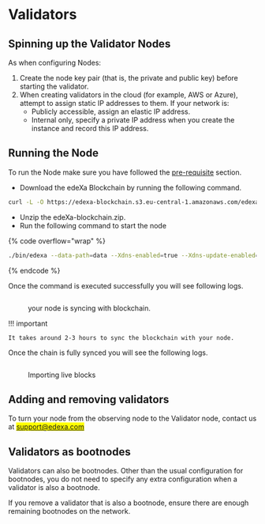 # Validators

## Spinning up the Validator Nodes

As when configuring Nodes:

1. Create the node key pair (that is, the private and public key) before starting the validator.
2. When creating validators in the cloud (for example, AWS or Azure), attempt to assign static IP addresses to them. If your network is:
   * Publicly accessible, assign an elastic IP address.
   * Internal only, specify a private IP address when you create the instance and record this IP address.

## Running the Node

To run the Node make sure you have followed the [pre-requisite](<../../README (1).md>) section.

* Download the edeXa Blockchain by running the following command.

```bash
curl -L -O https://edexa-blockchain.s3.eu-central-1.amazonaws.com/edexa-blockchain.zip
```

* Unzip the edeXa-blockchain.zip.&#x20;
* Run the following command to start the node

{% code overflow="wrap" %}
```bash
./bin/edexa --data-path=data --Xdns-enabled=true --Xdns-update-enabled=true --bootnodes=enode://4c835ac847d2f0e8d2ce1a2c873da815028517ca3c13d8b5e297a07ff7c83daaf15a84370c6a84426bb6518052ebc4cc7f4057285d56eebc2b9fae1e76b4d552@edx-dataseed1.testnet.edexa.com:30303,enode://2c4f0b38cf4a13034155b8b390d1146ef3a588b932f7c49d3830372e96fe74bca2983dd7eed6a30bf7bcc77e937d59d9e014d8f2eba94c9699f2d50da6575925@edx-dataseed2.testnet.edexa.com:30303 --config-file=./config.toml
```
{% endcode %}

Once the command is executed successfully you will see following logs.

<figure><img src="https://edexa-blockchain.s3.eu-central-1.amazonaws.com/Sync.png" alt=""><figcaption><p>your node is syncing with blockchain.</p></figcaption></figure>

!!! important&#x20;

```
It takes around 2-3 hours to sync the blockchain with your node.
```

Once the chain is fully synced you will see the following logs.

<figure><img src="https://edexa-blockchain.s3.eu-central-1.amazonaws.com/observing.png" alt=""><figcaption><p>Importing live blocks</p></figcaption></figure>

## Adding and removing validators

To turn your node from the observing node to the Validator node, contact us at <mark style="color:blue;">support@edexa.com</mark>

## Validators as bootnodes

Validators can also be bootnodes. Other than the usual configuration for bootnodes, you do not need to specify any extra configuration when a validator is also a bootnode.

If you remove a validator that is also a bootnode, ensure there are enough remaining bootnodes on the network.
